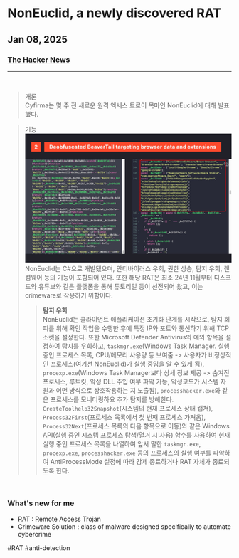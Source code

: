 # NonEuclid, a newly discovered RAT
## Jan 08, 2025
### [The Hacker News](https://thehackernews.com/2025/01/researchers-expose-noneuclid-rat-using.html)
---
<br>

> 개론<br>
Cyfirma는 몇 주 전 새로운 원격 엑세스 트로이 목마인 NonEuclid에 대해 발표했다.

> 기능<br>
![NonEuclid RAT](image.png)
NonEuclid는 C#으로 개발됐으며, 안티바이러스 우회, 권한 상승, 탐지 우회, 랜섬웨어 등의 기능이 포함되어 있다. 또한 해당 RAT은 최소 24년 11월부터 디스코드와 유튜브와 같은 플랫폼을 통해 튜토리얼 등이 선전되어 왔고, 이는 crimeware로 작용하기 위함이다. <br>
>> **탐지 우회**<br>
NonEuclid는 클라이언트 애플리케이션 초기화 단계를 시작으로, 탐지 회피를 위해 확인 작업을 수행한 후에 특정 IP와 포트와 통신하기 위해 TCP 소켓을 설정한다. 또한 Microsoft Defender Antivirus의 예외 항목을 설정하여 탐지를 우회하고, `taskmgr.exe`(Windows Task Manager. 실행 중인 프로세스 목록, CPU/메모리 사용량 등 보여줌 -> 사용자가 비정상적인 프로세스(여기선 NonEuclid)가 실행 중임을 알 수 있게 됨), `procexp.exe`(Windows Task Manager보다 상세 정보 제공 -> 숨겨진 프로세스, 루트킷, 악성 DLL 주입 여부 파악 가능, 악성코드가 시스템 자원과 어떤 방식으로 상호작용하는 지 노출됨), `processhacker.exe`와 같은 프로세스를 모니터링하요 추가 탐지를 방해한다.<br>
`CreateToolhelp32Snapshot`(시스템의 현재 프로세스 상태 캡쳐), `Process32First`(프로세스 목록에서 첫 번째 프로세스 가져옴), `Process32Next`(프로세스 목록의 다음 항목으로 이동)와 같은 Windows API(실행 중인 시스템 프로세스 탐색/열거 시 사용) 함수를 사용하여 현재 실행 중인 프로세스 목록을 나열하여 앞서 말한 `taskmgr.exe`, `procexp.exe`, `processhacker.exe` 등의 프로세스의 실행 여부를 파악하여 AntiProcessMode 설정에 따라 강제 종료하거나 RAT 자체가 종료되도록 한다. 

<br>

### What's new for me
- RAT : Remote Access Trojan
- Crimeware Solution : class of malware designed specifically to automate cybercrime

#RAT #anti-detection